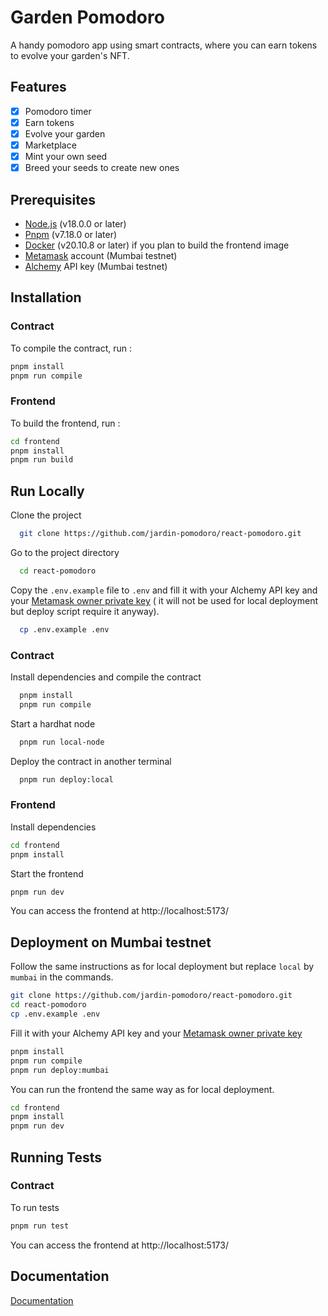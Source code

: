 # Garden Pomodoro

A handy pomodoro app using smart contracts, where you can earn tokens to evolve your garden's NFT.

## Features

- [x] Pomodoro timer
- [x] Earn tokens
- [x] Evolve your garden
- [x] Marketplace
- [x] Mint your own seed
- [x] Breed your seeds to create new ones

## Prerequisites

- [Node.js](https://nodejs.org/en/) (v18.0.0 or later)
- [Pnpm](https://pnpm.io/) (v7.18.0 or later)
- [Docker](https://www.docker.com/) (v20.10.8 or later) if you plan to build the frontend image
- [Metamask](https://metamask.io/) account (Mumbai testnet)
- [Alchemy](https://www.alchemy.com/) API key (Mumbai testnet)

## Installation

### Contract

To compile the contract, run :

```bash
pnpm install
pnpm run compile

```

### Frontend

To build the frontend, run :

```bash
cd frontend
pnpm install
pnpm run build
```

## Run Locally

Clone the project

```bash
  git clone https://github.com/jardin-pomodoro/react-pomodoro.git
```

Go to the project directory

```bash
  cd react-pomodoro
```

Copy the `.env.example` file to `.env` and fill it with your Alchemy API key and
your [Metamask owner private key](https://metamask.zendesk.com/hc/en-us/articles/360015289632-How-to-export-an-account-s-private-key) (
it will not be used for local deployment but deploy script require it anyway).

```bash
  cp .env.example .env
```

### Contract

Install dependencies and compile the contract

```bash
  pnpm install
  pnpm run compile
```

Start a hardhat node

```bash
  pnpm run local-node
```

Deploy the contract in another terminal

```bash
  pnpm run deploy:local
```

### Frontend

Install dependencies

```bash
cd frontend
pnpm install

```

Start the frontend

```bash
pnpm run dev

```

You can access the frontend at http://localhost:5173/

## Deployment on Mumbai testnet

Follow the same instructions as for local deployment but replace `local` by `mumbai` in the commands.

```bash
git clone https://github.com/jardin-pomodoro/react-pomodoro.git
cd react-pomodoro
cp .env.example .env

```

Fill it with your Alchemy API key and
your [Metamask owner private key](https://metamask.zendesk.com/hc/en-us/articles/360015289632-How-to-export-an-account-s-private-key)

```bash 
pnpm install
pnpm run compile
pnpm run deploy:mumbai

```

You can run the frontend the same way as for local deployment.

```bash
cd frontend
pnpm install
pnpm run dev

```

## Running Tests

### Contract

To run tests

```bash
pnpm run test

```

You can access the frontend at http://localhost:5173/

## Documentation

[Documentation](https://linktodocumentation)


